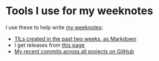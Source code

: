 # Tools I use for my weeknotes

I use these to help write [my weeknotes](https://simonwillison.net/tags/weeknotes/):

- [TILs created in the past two weeks, as Markdown](https://til.simonwillison.net/tils?sql=select+%27*+%5B%27+%7C%7C+title+%7C%7C+%27%5D%28https%3A%2F%2Ftil.simonwillison.net%2F%27+%7C%7C+topic+%7C%7C+%27%2F%27+%7C%7C+slug+%7C%7C+%27%29%27+as+md+from+til+where+created_utc+%3E%3D+date%28%27now%27%2C+%27-14+days%27%29+order+by+created_utc+limit+101)
- I get releases from [this page](https://github.com/simonw/simonw/blob/main/releases.md)
- [My recent commits across all projects on GitHub](https://github.com/search?o=desc&q=author%3Asimonw&s=committer-date&type=Commits)
